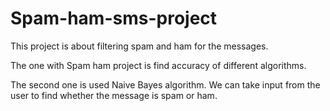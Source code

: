 # Spam-ham-sms-project
This project is about filtering spam and ham for the messages.

The one with Spam ham project is find accuracy of different algorithms.

The second one is used Naive Bayes algorithm. We can take input from the user to find whether the message is spam or ham.
